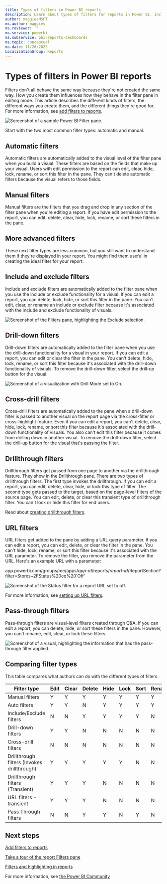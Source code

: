 ```yaml
---
title: Types of filters in Power BI reports
description: Learn about types of filters for reports in Power BI, including the page filter, the visualization filter, and the report filter.
author: maggiesMSFT
ms.author: maggies
ms.reviewer: ''
ms.service: powerbi
ms.subservice: pbi-reports-dashboards
ms.topic: conceptual
ms.date: 11/28/2022
LocalizationGroup: Reports
---
```

# Types of filters in Power BI reports

Filters don't all behave the same way because they're not created the same way. How you create them influences how they behave in the filter pane in editing mode. This article describes the different kinds of filters, the different ways you create them, and the different things they're good for. For more information, see [add filters to reports](power-bi-report-add-filter.md).

![Screenshot of a sample Power BI Filter pane.](media/power-bi-report-filter-types/power-bi-filter-pane.png)

Start with the two most common filter types: automatic and manual.

## Automatic filters

Automatic filters are automatically added to the visual level of the filter pane when you build a visual. These filters are based on the fields that make up your visual. Users with edit permission to the report can edit, clear, hide, lock, rename, or sort this filter in the pane. They can't delete automatic filters because the visual refers to those fields.

## Manual filters

Manual filters are the filters that you drag and drop in any section of the filter pane when you're editing a report. If you have edit permission to the report, you can edit, delete, clear, hide, lock, rename, or sort these filters in the pane.

## More advanced filters

These next filter types are less common, but you still want to understand them if they're displayed in your report. You might find them useful in creating the ideal filter for your report.

## Include and exclude filters

Include and exclude filters are automatically added to the filter pane when you use the include or exclude functionality for a visual. If you can edit a report, you can delete, lock, hide, or sort this filter in the pane. You can't edit, clear, or rename an include or exclude filter because it's associated with the include and exclude functionality of visuals.

![Screenshot of the Filters pane, highlighting the Exclude selection.](media/power-bi-report-filter-types/power-bi-filters-exclude.png)

## Drill-down filters

Drill-down filters are automatically added to the filter pane when you use the drill-down functionality for a visual in your report. If you can edit a report, you can edit or clear the filter in the pane. You can't delete, hide, lock, rename, or sort this filter because it's associated with the drill-down functionality of visuals. To remove the drill-down filter, select the drill-up button for the visual.

![Screenshot of a visualization with Drill Mode set to On.](media/power-bi-report-filter-types/power-bi-filters-drill-down.png)

## Cross-drill filters

Cross-drill filters are automatically added to the pane when a drill-down filter is passed to another visual on the report page via the cross-filter or cross-highlight feature. Even if you can edit a report, you can't delete, clear, hide, lock, rename, or sort this filter because it's associated with the drill-down functionality of visuals. You also can't edit this filter because it comes from drilling down in another visual. To remove the drill-down filter, select the drill-up button for the visual that's passing the filter.

## Drillthrough filters

Drillthrough filters get passed from one page to another via the drillthrough feature. They show in the Drillthrough pane. There are two types of drillthrough filters. The first type invokes the drillthrough. If you can edit a report, you can edit, delete, clear, hide, or lock this type of filter. The second type gets passed to the target, based on the page-level filters of the source page. You can edit, delete, or clear this transient type of drillthrough filter. You can't lock or hide this filter for end users.

Read about [creating drillthrough filters](desktop-drillthrough.md).

## URL filters

URL filters get added to the pane by adding a URL query parameter. If you can edit a report, you can edit, delete, or clear the filter in the pane. You can't hide, lock, rename, or sort this filter because it's associated with the URL parameter. To remove the filter, you remove the parameter from the URL. Here's an example URL with a parameter:

app.powerbi.com/groups/me/apps/*app-id*/reports/*report-id*/ReportSection?filter=Stores~2FStatus%20eq%20'Off'

![Screenshot of the Status filter for a report URL set to off.](media/power-bi-report-filter-types/power-bi-filter-url.png)

For more information, see [setting up URL filters](../collaborate-share/service-url-filters.md).

## Pass-through filters

Pass-through filters are visual-level filters created through Q&A. If you can edit a report, you can delete, hide, or sort these filters in the pane. However, you can't rename, edit, clear, or lock these filters.

![Screenshot of a visual, highlighting the information that has the pass-through filter applied.](media/power-bi-report-filter-types/power-bi-filters-qna.png)

## Comparing filter types

This table compares what authors can do with the different types of filters.

| Filter type | Edit | Clear | Delete | Hide | Lock | Sort | Rename |
|----|----|----|----|----|----|----|----|
| Manual filters | Y | Y | Y | Y | Y | Y | Y |
| Auto filters | Y | Y | N | Y | Y | Y | Y |
| Include/Exclude filters | N | N | Y | Y | Y | Y | N |
| Drill-down filters | Y | Y | N | N | N | N | N |
| Cross-drill filters | N | N | N | N | N | N | N |
| Drillthrough filters (Invokes drillthrough) | Y | Y | Y | Y | Y | N | N |
| Drillthrough filters (Transient) | Y | Y | Y | N | N | N | N |
| URL filters - transient | Y | Y | Y | N | N | N | N |
| Pass Through filters | N | N | Y | Y | N | Y | N |


## Next steps

[Add filters to reports](power-bi-report-add-filter.md)

[Take a tour of the report Filters pane](../consumer/end-user-report-filter.md)

[Filters and highlighting in reports](power-bi-reports-filters-and-highlighting.md)

For more information, see [the Power BI Community](https://community.powerbi.com/)

